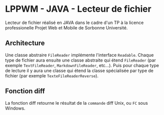 # LPPWM - JAVA - Lecteur de fichier
Lecteur de fichier réalisé en JAVA dans le cadre d'un TP à la licence professionelle Projet Web et Mobile de Sorbonne Université.

## Architecture
Une classe abstraire `FileReader` implémente l'interface `Readable`. Chaque type de fichier aura ensuite une classe abstraite qui étend `FileReader` (par exemple `TextFileReader`, `MarkdownFileReader`, etc...). Puis pour chaque type de lecture il y aura une classe qui étend la classe spécialisée par type de fichier (par exemple `TexteFileReaderReverse`).

## Fonction diff
La fonction diff retourne le résultat de la `commande` diff Unix, ou `FC` sous Windows.
